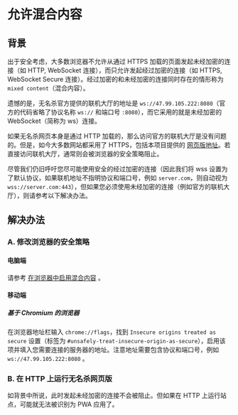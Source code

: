 # 允许混合内容

## 背景

出于安全考虑，大多数浏览器不允许从通过 HTTPS 加载的页面发起未经加密的连接（如 HTTP, WebSocket 连接），而只允许发起经过加密的连接（如 HTTPS, WebSocket Secure 连接）。经过加密的和未经加密的连接同时存在的情形称为 `mixed content`（混合内容）。

遗憾的是，无名杀官方提供的联机大厅的地址是 `ws://47.99.105.222:8080`（官方的代码省略了协议名称 `ws://` 和端口号 `:8080`），而它采用的就是未经加密的 WebSocket（简称为 ws）连接。

如果无名杀网页本身是通过 HTTP 加载的，那么访问官方的联机大厅是没有问题的。但是，如今大多数网站都采用了 HTTPS，包括本项目提供的 [网页版地址](https://raineggplant.github.io/noname-pwa)。若直接访问联机大厅，通常则会被浏览器的安全策略阻止。

尽管我们仍旧呼吁您尽可能使用安全的经过加密的连接（因此我们将 wss 设置为了默认协议，如果联机地址不指明协议和端口号，例如 `server.com`，则自动视为 `wss://server.com:443`），但如果您必须使用未经加密的连接（例如官方的联机大厅），则请参考以下解决办法。

## 解决办法

### A. 修改浏览器的安全策略

#### 电脑端

请参考 [在浏览器中启用混合内容](https://experienceleague.adobe.com/docs/target/using/experiences/vec/troubleshoot-composer/mixed-content.html?lang=zh-cn) 。

#### 移动端

##### 基于 Chromium 的浏览器

在浏览器地址栏输入 `chrome://flags`，找到 `Insecure origins treated as secure` 设置（标签为 `#unsafely-treat-insecure-origin-as-secure`），启用该项并填入您需要连接的服务器的地址。注意地址需要包含协议和端口号，例如 `ws://47.99.105.222:8080` 。

### B. 在 HTTP 上运行无名杀网页版

如背景中所说，此时发起未经加密的连接不会被阻止。但如果在 HTTP 上运行站点，可能就无法被识别为 PWA 应用了。
